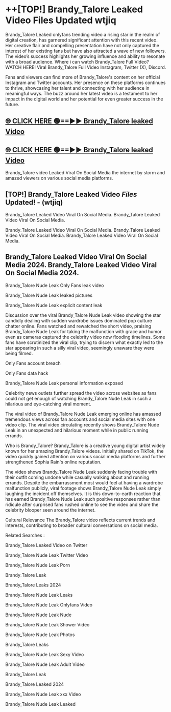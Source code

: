 # ++[TOP!] Brandy_Talore Leaked Video Files Updated wtjiq<br>

Brandy_Talore Leaked onlyfans trending video a rising star in the realm of digital creation, has garnered significant attention with this recent video. Her creative flair and compelling presentation have not only captured the interest of her existing fans but have also attracted a wave of new followers. The video’s success highlights her growing influence and ability to resonate with a broad audience.
Where i can watch Brandy_Talore Full Video? WATCH HERE! Viral Brandy_Talore Full Video Instagram, Twitter (X), Discord.


Fans and viewers can find more of Brandy_Talore's content on her official Instagram and Twitter accounts. Her presence on these platforms continues to thrive, showcasing her talent and connecting with her audience in meaningful ways. The buzz around her latest video is a testament to her impact in the digital world and her potential for even greater success in the future.


## [🌐 CLICK HERE 🟢==►► Brandy_Talore leaked Video ](https://xnudes.xyz/go)

## [🌐 CLICK HERE 🟢==►► Brandy_Talore leaked Video ](https://xnudes.xyz/go)



Brandy_Talore video Leaked Viral On Social Media the internet by storm and amazed viewers on various social media platforms.


## [TOP!] Brandy_Talore Leaked Video *Files* Updated! - (wtjiq)

Brandy_Talore Leaked Video Viral On Social Media. Brandy_Talore Leaked Video Viral On Social Media.

Brandy_Talore Leaked Video Viral On Social Media. Brandy_Talore Leaked Video Viral On Social Media. Brandy_Talore Leaked Video Viral On Social Media.


## Brandy_Talore Leaked Video Viral On Social Media 2024. Brandy_Talore Leaked Video Viral On Social Media 2024.
Brandy_Talore Nude Leak Only Fans leak video

Brandy_Talore Nude Leak leaked pictures

Brandy_Talore Nude Leak explicit content leak

Discussion over the viral Brandy_Talore Nude Leak video showing the star candidly dealing with sudden wardrobe issues dominated pop culture chatter online. Fans watched and rewatched the short video, praising Brandy_Talore Nude Leak for taking the malfunction with grace and humor even as cameras captured the celebrity video now flooding timelines. Some fans have scrutinized the viral clip, trying to discern what exactly led to the star appearing in such a silly viral video, seemingly unaware they were being filmed.


Only Fans account breach

Only Fans data hack

Brandy_Talore Nude Leak personal information exposed

Celebrity news outlets further spread the video across websites as fans could not get enough of watching Brandy_Talore Nude Leak in such a hilarious and eye-catching viral moment.


The viral video of Brandy_Talore Nude Leak emerging online has amassed tremendous views across fan accounts and social media sites with one video clip. The viral video circulating recently shows Brandy_Talore Nude Leak in an unexpected and hilarious moment while in public running errands.


Who is Brandy_Talore? Brandy_Talore is a creative young digital artist widely known for her amazing Brandy_Talore videos. Initially shared on TikTok, the video quickly gained attention on various social media platforms and further strengthened Sophia Rain's online reputation.

The video shows Brandy_Talore Nude Leak suddenly facing trouble with their outfit coming undone while casually walking about and running errands. Despite the embarrassment most would feel at having a wardrobe malfunction publicly, viral footage shows Brandy_Talore Nude Leak simply laughing the incident off themselves. It is this down-to-earth reaction that has earned Brandy_Talore Nude Leak such positive responses rather than ridicule after surprised fans rushed online to see the video and share the celebrity blooper seen around the internet.

Cultural Relevance The Brandy_Talore video reflects current trends and interests, contributing to broader cultural conversations on social media.

Related Searches :

Brandy_Talore Leaked Video on Twitter

Brandy_Talore Nude Leak Twitter Video

Brandy_Talore Nude Leak Porn

Brandy_Talore Leak 

Brandy_Talore Leaks 2024

Brandy_Talore Nude Leak Leaks

Brandy_Talore Nude Leak Onlyfans Video

Brandy_Talore Nude Leak Nude

Brandy_Talore Nude Leak Shower Video

Brandy_Talore Nude Leak Photos

Brandy_Talore Leaks

Brandy_Talore Nude Leak Sexy Video

Brandy_Talore Nude Leak Adult Video

Brandy_Talore Leak

Brandy_Talore Leaked 2024

Brandy_Talore Nude Leak xxx Video

Brandy_Talore Nude Leak Leaked